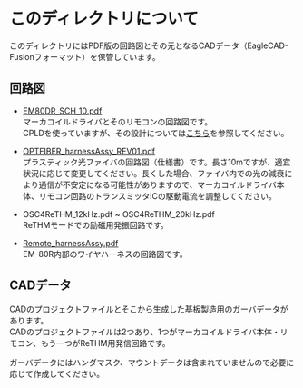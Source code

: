 # このディレクトリについて

このディレクトリにはPDF版の回路図とその元となるCADデータ（EagleCAD-Fusionフォーマット）を保管しています。

## 回路図

- [EM80DR_SCH_10.pdf](EM80DR_SCH_10.pdf)</br>
    マーカコイルドライバとそのリモコンの回路図です。</br>
    CPLDを使っていますが、その設計については[こちら](../../software/HDL)を参照してください。
  
- [OPTFIBER_harnessAssy_REV01.pdf](OPTFIBER_harnessAssy_REV01.pdf)</br>
    プラスティック光ファイバの回路図（仕様書）です。長さ10mですが、適宜状況に応じて変更してください。長くした場合、ファイバ内での光の減衰により通信が不安定になる可能性がありますので、マーカコイルドライバ本体、リモコン回路のトランスミッタICの駆動電流を調整してください。

- OSC4ReTHM_12kHz.pdf ~ OSC4ReTHM_20kHz.pdf </br>
    ReTHMモードでの励磁用発振回路です。

- [Remote_harnessAssy.pdf](Remote_harnessAssy.pdf)</br>
    EM-80R内部のワイヤハーネスの回路図です。

## CADデータ
CADのプロジェクトファイルとそこから生成した基板製造用のガーバデータがあります。</br>
CADのプロジェクトファイルは2つあり、1つがマーカコイルドライバ本体・リモコン、もう一つがReTHM用発信回路です。

ガーバデータにはハンダマスク、マウントデータは含まれていませんので必要に応じて作成してください。



